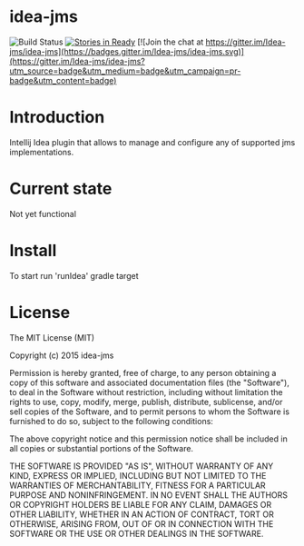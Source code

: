 # idea-jms

![Build Status](https://travis-ci.org/Idea-jms/idea-jms.svg?branch=master)
[![Stories in Ready](https://badge.waffle.io/Idea-jms/idea-jms.png?label=ready&title=Ready)](https://waffle.io/Idea-jms/idea-jms)
[![Join the chat at https://gitter.im/Idea-jms/idea-jms](https://badges.gitter.im/Idea-jms/idea-jms.svg)](https://gitter.im/Idea-jms/idea-jms?utm_source=badge&utm_medium=badge&utm_campaign=pr-badge&utm_content=badge)

# Introduction

Intellij Idea plugin that allows to manage and configure any of supported jms implementations.

# Current state

Not yet functional

# Install

To start run 'runIdea' gradle target

# License

The MIT License (MIT)

Copyright (c) 2015 idea-jms

Permission is hereby granted, free of charge, to any person obtaining a copy
of this software and associated documentation files (the "Software"), to deal
in the Software without restriction, including without limitation the rights
to use, copy, modify, merge, publish, distribute, sublicense, and/or sell
copies of the Software, and to permit persons to whom the Software is
furnished to do so, subject to the following conditions:

The above copyright notice and this permission notice shall be included in all
copies or substantial portions of the Software.

THE SOFTWARE IS PROVIDED "AS IS", WITHOUT WARRANTY OF ANY KIND, EXPRESS OR
IMPLIED, INCLUDING BUT NOT LIMITED TO THE WARRANTIES OF MERCHANTABILITY,
FITNESS FOR A PARTICULAR PURPOSE AND NONINFRINGEMENT. IN NO EVENT SHALL THE
AUTHORS OR COPYRIGHT HOLDERS BE LIABLE FOR ANY CLAIM, DAMAGES OR OTHER
LIABILITY, WHETHER IN AN ACTION OF CONTRACT, TORT OR OTHERWISE, ARISING FROM,
OUT OF OR IN CONNECTION WITH THE SOFTWARE OR THE USE OR OTHER DEALINGS IN THE
SOFTWARE.



